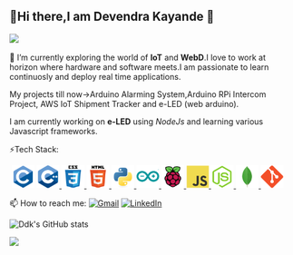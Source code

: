 <h2>💫Hi there,I am <b>Devendra Kayande</b> 👋</h2>

![](https://blog.hcltechsw.com/wp-content/uploads/2020/06/iot_1.gif)


🌱 I’m currently exploring the world of <b>IoT</b> and <b>WebD</b>.I love to work at horizon where hardware and software meets.I am passionate to learn continuosly and deploy real time applications.

My projects till now->Arduino Alarming System,Arduino RPi Intercom Project, AWS IoT Shipment Tracker and e-LED (web arduino).

I am  currently working on <b>e-LED</b> using <i>NodeJs</i> and learning various Javascript frameworks.
 
⚡Tech Stack:
<p align="left">  <img  <a href="https://www.cprogramming.com/" target="_blank" rel="noreferrer"> <img src="https://raw.githubusercontent.com/devicons/devicon/master/icons/c/c-original.svg" alt="c" width="40" height="40"/> </a> <a href="https://www.w3schools.com/cpp/" target="_blank" rel="noreferrer"> <img src="https://raw.githubusercontent.com/devicons/devicon/master/icons/cplusplus/cplusplus-original.svg" alt="cplusplus" width="40" height="40"/> </a> <a href="https://www.w3schools.com/css/" target="_blank" rel="noreferrer"> <img src="https://raw.githubusercontent.com/devicons/devicon/master/icons/css3/css3-original-wordmark.svg" alt="css3" width="40" height="40"/> </a>  <a href="https://www.w3.org/html/" target="_blank" rel="noreferrer"> <img src="https://raw.githubusercontent.com/devicons/devicon/master/icons/html5/html5-original-wordmark.svg" alt="html5" width="40" height="40"/> </a>  </a> <a href="https://www.python.org" target="_blank" rel="noreferrer"> <img src="https://raw.githubusercontent.com/devicons/devicon/master/icons/python/python-original.svg" alt="python" width="40" height="40"/> </a> <a href="https://www.arduino.cc/" target="_blank" rel="noreferrer"> <img src="https://raw.githubusercontent.com/devicons/devicon/master/icons/arduino/arduino-original.svg" alt="cplusplus" width="40" height="40"/> </a>
<a href="https://www.raspberrypi.org/" target="_blank" rel="noreferrer"> <img src="https://raw.githubusercontent.com/devicons/devicon/master/icons/raspberrypi/raspberrypi-original.svg" alt="cplusplus" width="40" height="40"/> </a>
<a href="https://www.javascript.com/" target="_blank" rel="noreferrer"> <img src="https://raw.githubusercontent.com/devicons/devicon/master/icons/javascript/javascript-original.svg" alt="cplusplus" width="40" height="40"/> </a>
<a href="https://nodejs.org/en/" target="_blank" rel="noreferrer"> <img src="https://raw.githubusercontent.com/devicons/devicon/master/icons/nodejs/nodejs-original.svg" alt="cplusplus" width="40" height="40"/> </a>
<a href="https://www.mongodb.com/" target="_blank" rel="noreferrer"> <img src="https://raw.githubusercontent.com/devicons/devicon/master/icons/mongodb/mongodb-original.svg" alt="cplusplus" width="40" height="40"/> </a>
<a href="https://git-scm.com//" target="_blank" rel="noreferrer"> <img src="https://raw.githubusercontent.com/devicons/devicon/master/icons/git/git-original.svg" alt="cplusplus" width="40" height="40"/> </a>
  </p>
 

 
 📫 How to reach me: 
[![Gmail](https://img.shields.io/badge/Gmail-%23E4405F.svg?logo=Gmail&logoColor=white)](devendrakayande427@gmail.com)
[![LinkedIn](https://img.shields.io/badge/LinkedIn-%230077B5.svg?logo=linkedin&logoColor=white)](https://www.linkedin.com/in/devendra-kayande-130284144/) 

![Ddk's GitHub stats](https://github-readme-stats.vercel.app/api?username=MysticShadow427&show_icons=true&theme=radical)

![](https://github-readme-stats.vercel.app/api/top-langs/?username=MysticShadow427&theme=nightowl&hide_border=false&include_all_commits=true&count_private=false&layout=compact)



